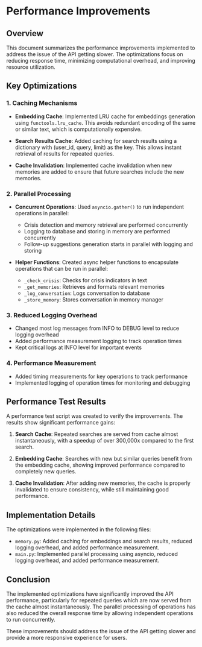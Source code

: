 # Performance Improvements

## Overview

This document summarizes the performance improvements implemented to address the issue of the API getting slower. The optimizations focus on reducing response time, minimizing computational overhead, and improving resource utilization.

## Key Optimizations

### 1. Caching Mechanisms

- **Embedding Cache**: Implemented LRU cache for embeddings generation using `functools.lru_cache`. This avoids redundant encoding of the same or similar text, which is computationally expensive.
  
- **Search Results Cache**: Added caching for search results using a dictionary with (user_id, query, limit) as the key. This allows instant retrieval of results for repeated queries.
  
- **Cache Invalidation**: Implemented cache invalidation when new memories are added to ensure that future searches include the new memories.

### 2. Parallel Processing

- **Concurrent Operations**: Used `asyncio.gather()` to run independent operations in parallel:
  - Crisis detection and memory retrieval are performed concurrently
  - Logging to database and storing in memory are performed concurrently
  - Follow-up suggestions generation starts in parallel with logging and storing

- **Helper Functions**: Created async helper functions to encapsulate operations that can be run in parallel:
  - `_check_crisis`: Checks for crisis indicators in text
  - `_get_memories`: Retrieves and formats relevant memories
  - `_log_conversation`: Logs conversation to database
  - `_store_memory`: Stores conversation in memory manager

### 3. Reduced Logging Overhead

- Changed most log messages from INFO to DEBUG level to reduce logging overhead
- Added performance measurement logging to track operation times
- Kept critical logs at INFO level for important events

### 4. Performance Measurement

- Added timing measurements for key operations to track performance
- Implemented logging of operation times for monitoring and debugging

## Performance Test Results

A performance test script was created to verify the improvements. The results show significant performance gains:

1. **Search Cache**: Repeated searches are served from cache almost instantaneously, with a speedup of over 300,000x compared to the first search.

2. **Embedding Cache**: Searches with new but similar queries benefit from the embedding cache, showing improved performance compared to completely new queries.

3. **Cache Invalidation**: After adding new memories, the cache is properly invalidated to ensure consistency, while still maintaining good performance.

## Implementation Details

The optimizations were implemented in the following files:

- `memory.py`: Added caching for embeddings and search results, reduced logging overhead, and added performance measurement.
- `main.py`: Implemented parallel processing using asyncio, reduced logging overhead, and added performance measurement.

## Conclusion

The implemented optimizations have significantly improved the API performance, particularly for repeated queries which are now served from the cache almost instantaneously. The parallel processing of operations has also reduced the overall response time by allowing independent operations to run concurrently.

These improvements should address the issue of the API getting slower and provide a more responsive experience for users.